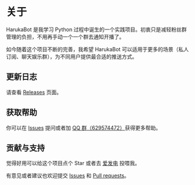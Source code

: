 #  关于

HarukaBot 是我学习 Python 过程中诞生的一个实践项目。初衷只是减轻粉丝群管理的负担，不用再手动一个一个群去通知开播了。

如今随着这个项目不断的完善，我希望 HarukaBot 可以适用于更多的场景（私人订阅、聊天娱乐群），为不同用户提供最合适的推送方式。

## 更新日志

请查看 [Releases](https://github.com/SK-415/HarukaBot/releases) 页面。

## 获取帮助

你可以在 [Issues](https://github.com/SK-415/HarukaBot/issues) 提问或者加 [QQ 群（629574472）](https://jq.qq.com/?_wv=1027&k=qbCde0lv)获得更多帮助。

## 贡献与支持

觉得好用可以给这个项目点个 Star 或者去 [爱发电](https://afdian.net/@HarukaBot) 投喂我。

有意见或者建议也欢迎提交 [Issues](https://github.com/SK-415/HarukaBot/issues) 和 [Pull requests](https://github.com/SK-415/HarukaBot/pulls)。
